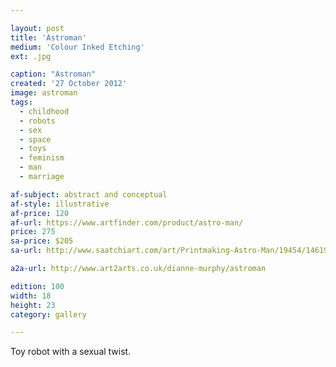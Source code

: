 ```yaml
---

layout: post
title: 'Astroman'
medium: 'Colour Inked Etching'
ext: .jpg

caption: "Astroman"
created: '27 October 2012'
image: astroman
tags:
  - childhood
  - robots
  - sex
  - space
  - toys
  - feminism
  - man
  - marriage

af-subject: abstract and conceptual
af-style: illustrative
af-price: 120
af-url: https://www.artfinder.com/product/astro-man/
price: 275
sa-price: $205
sa-url: http://www.saatchiart.com/art/Printmaking-Astro-Man/19454/1461975/view

a2a-url: http://www.art2arts.co.uk/dianne-murphy/astroman

edition: 100
width: 18
height: 23
category: gallery

---
```


Toy robot with a sexual twist.
